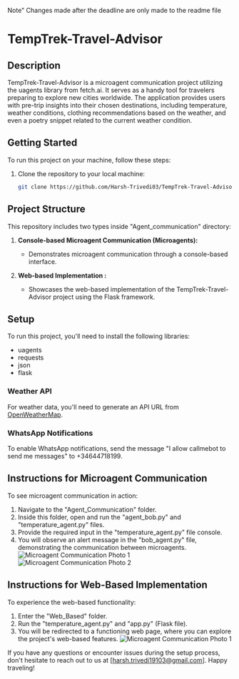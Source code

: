 Note" Changes made after the deadline are only made to the readme file
# TempTrek-Travel-Advisor



## Description
TempTrek-Travel-Advisor is a microagent communication project utilizing the uagents library from fetch.ai. It serves as a handy tool for travelers preparing to explore new cities worldwide. The application provides users with pre-trip insights into their chosen destinations, including temperature, weather conditions, clothing recommendations based on the weather, and even a poetry snippet related to the current weather condition.

## Getting Started
To run this project on your machine, follow these steps:

1. Clone the repository to your local machine:
   ```bash
   git clone https://github.com/Harsh-Trivedi03/TempTrek-Travel-Advisor.git
   
   ```


## Project Structure
This repository includes two types inside "Agent_communication" directory:

1. **Console-based Microagent Communication (Microagents):**
   - Demonstrates microagent communication through a console-based interface.

2. **Web-based Implementation :**
   - Showcases the web-based implementation of the TempTrek-Travel-Advisor project using the Flask framework.

## Setup
To run this project, you'll need to install the following libraries:

- uagents
- requests
- json
- flask

### Weather API
For weather data, you'll need to generate an API URL from [OpenWeatherMap](https://openweathermap.org/api).

### WhatsApp Notifications
To enable WhatsApp notifications, send the message "I allow callmebot to send me messages" to +34644718199.

## Instructions for Microagent Communication
To see microagent communication in action:

1. Navigate to the "Agent_Communication" folder.
2. Inside this folder, open and run the "agent_bob.py" and "temperature_agent.py" files.
3. Provide the required input in the "temperature_agent.py" file console.
4. You will observe an alert message in the "bob_agent.py" file, demonstrating the communication between microagents.
![Microagent Communication Photo 1](https://pbs.twimg.com/media/F8OD4usaoAAPmwK?format=png&name=small) ![Microagent Communication Photo 2](https://pbs.twimg.com/media/F8ODoWhaQAAXj4w?format=png&name=900x900)

## Instructions for Web-Based Implementation
To experience the web-based functionality:

1. Enter the "Web_Based" folder.
2. Run the "temperature_agent.py" and "app.py" (Flask file).
3. You will be redirected to a functioning web page, where you can explore the project's web-based features.
![Microagent Communication Photo 1](https://pbs.twimg.com/media/F8OSayeXwAAUjRr?format=jpg&name=large)



If you have any questions or encounter issues during the setup process, don't hesitate to reach out to us at [harsh.trivedi19103@gmail.com]. 
Happy traveling!


